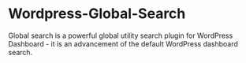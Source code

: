 # Wordpress-Global-Search
Global search is a powerful global utility search plugin for WordPress Dashboard - it is an advancement of the default WordPress dashboard search.
